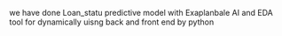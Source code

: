 we have done Loan_statu predictive model with Exaplanbale AI and EDA tool for dynamically uisng back and front end by python 
